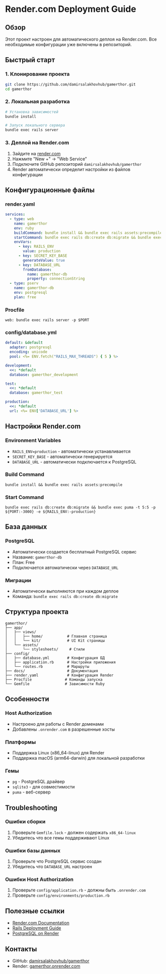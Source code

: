 # Render.com Deployment Guide

## Обзор

Этот проект настроен для автоматического деплоя на Render.com. Все необходимые конфигурации уже включены в репозиторий.

## Быстрый старт

### 1. Клонирование проекта

```bash
git clone https://github.com/damirsalakhovhub/gamerthor.git
cd gamerthor
```

### 2. Локальная разработка

```bash
# Установка зависимостей
bundle install

# Запуск локального сервера
bundle exec rails server
```

### 3. Деплой на Render.com

1. Зайдите на [render.com](https://render.com)
2. Нажмите "New +" → "Web Service"
3. Подключите GitHub репозиторий `damirsalakhovhub/gamerthor`
4. Render автоматически определит настройки из файлов конфигурации

## Конфигурационные файлы

### render.yaml
```yaml
services:
  - type: web
    name: gamerthor
    env: ruby
    buildCommand: bundle install && bundle exec rails assets:precompile
    startCommand: bundle exec rails db:create db:migrate && bundle exec puma -t 5:5 -p ${PORT:-3000} -e ${RAILS_ENV:-production}
    envVars:
      - key: RAILS_ENV
        value: production
      - key: SECRET_KEY_BASE
        generateValue: true
      - key: DATABASE_URL
        fromDatabase:
          name: gamerthor-db
          property: connectionString
  - type: pserv
    name: gamerthor-db
    env: postgresql
    plan: free
```

### Procfile
```
web: bundle exec rails server -p $PORT
```

### config/database.yml
```yaml
default: &default
  adapter: postgresql
  encoding: unicode
  pool: <%= ENV.fetch("RAILS_MAX_THREADS") { 5 } %>

development:
  <<: *default
  database: gamerthor_development

test:
  <<: *default
  database: gamerthor_test

production:
  <<: *default
  url: <%= ENV['DATABASE_URL'] %>
```

## Настройки Render.com

### Environment Variables
- `RAILS_ENV=production` - автоматически устанавливается
- `SECRET_KEY_BASE` - автоматически генерируется
- `DATABASE_URL` - автоматически подключается к PostgreSQL

### Build Command
```
bundle install && bundle exec rails assets:precompile
```

### Start Command
```
bundle exec rails db:create db:migrate && bundle exec puma -t 5:5 -p ${PORT:-3000} -e ${RAILS_ENV:-production}
```

## База данных

### PostgreSQL
- Автоматически создается бесплатный PostgreSQL сервис
- Название: `gamerthor-db`
- План: Free
- Подключается автоматически через `DATABASE_URL`

### Миграции
- Автоматически выполняются при каждом деплое
- Команда: `bundle exec rails db:create db:migrate`

## Структура проекта

```
gamerthor/
├── app/
│   ├── views/
│   │   ├── home/           # Главная страница
│   │   └── kit/            # UI Kit страницы
│   └── assets/
│       └── stylesheets/     # Стили
├── config/
│   ├── database.yml        # Конфигурация БД
│   ├── application.rb      # Настройки приложения
│   └── routes.rb           # Маршруты
├── docs/                   # Документация
├── render.yaml             # Конфигурация Render
├── Procfile               # Команды запуска
└── Gemfile                # Зависимости Ruby
```

## Особенности

### Host Authorization
- Настроено для работы с Render доменами
- Добавлены `.onrender.com` в разрешенные хосты

### Платформы
- Поддержка Linux (x86_64-linux) для Render
- Поддержка macOS (arm64-darwin) для локальной разработки

### Гемы
- `pg` - PostgreSQL драйвер
- `sqlite3` - для совместимости
- `puma` - веб-сервер

## Troubleshooting

### Ошибки сборки
1. Проверьте `Gemfile.lock` - должен содержать `x86_64-linux`
2. Убедитесь что все гемы поддерживают Linux

### Ошибки базы данных
1. Проверьте что PostgreSQL сервис создан
2. Убедитесь что `DATABASE_URL` настроен

### Ошибки Host Authorization
1. Проверьте `config/application.rb` - должны быть `.onrender.com`
2. Проверьте `config/environments/production.rb`

## Полезные ссылки

- [Render.com Documentation](https://render.com/docs)
- [Rails Deployment Guide](https://guides.rubyonrails.org/deployment.html)
- [PostgreSQL on Render](https://render.com/docs/databases)

## Контакты

- GitHub: [damirsalakhovhub/gamerthor](https://github.com/damirsalakhovhub/gamerthor)
- Render: [gamerthor.onrender.com](https://gamerthor.onrender.com)

